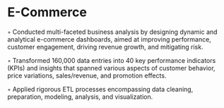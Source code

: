 # E-Commerce
◦ Conducted multi-faceted business analysis by designing dynamic and analytical e-commerce dashboards, aimed at
improving performance, customer engagement, driving revenue growth, and mitigating risk.

◦ Transformed 160,000 data entries into 40 key performance indicators (KPIs) and insights that spanned various aspects of
customer behavior, price variations, sales/revenue, and promotion effects.

◦ Applied rigorous ETL processes encompassing data cleaning, preparation, modeling, analysis, and visualization.
